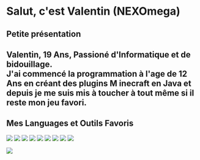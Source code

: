 <h1>Salut, c'est Valentin (NEXOmega)</h1>
<p>
<h2>Petite présentation<h2>
Valentin, 19 Ans, Passioné d'Informatique et de bidouillage.<br/>
J'ai commencé la programmation à l'age de 12 Ans en créant des plugins M    inecraft en Java et depuis je me suis mis à toucher à tout même si il reste mon jeu favori.
</p>

<h2>Mes Languages et Outils Favoris</br></h2>
<p>
<img src="https://img.shields.io/badge/-Java-blue?style=flat-square&logo=java&logoColor=white" />
<img src="https://img.shields.io/badge/-JavaScript-blue?style=flat-square&logo=javascript&logoColor=white" />
<img src="https://img.shields.io/badge/-MongoDB-blue?style=flat-square&logo=mongodb&logoColor=white" />
<img src="https://img.shields.io/badge/-Redis-blue?style=flat-square&logo=redi&logoColor=white" />
<img src="https://img.shields.io/badge/-NodeJs-blue?style=flat-square&logo=Node.js&logoColor=white" />
<img src="https://img.shields.io/badge/-Git-blue?style=flat-square&logo=git&logoColor=white" />
<img src="https://img.shields.io/badge/-Linux-blue?style=flat-square&logo=linux&logoColor=white" />
<img src="https://img.shields.io/badge/-NixOs-blue?style=flat-square&logo=nixos&logoColor=white" />
<img src="https://img.shields.io/badge/-Godot-blue?style=flat-square&logo=godot-engine&logoColor=white" />
</p>

<p>
<img src="https://github-readme-stats.vercel.app/api?username=NEXOmega&amp;show_icons=true" />
</p>